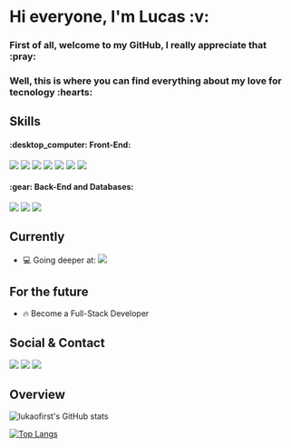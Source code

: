 <h1> Hi everyone, I'm Lucas :v: </h1>

<h3> First of all, welcome to my GitHub, I really appreciate that :pray: </h3>

<h3> Well, this is where you can find everything about my love for tecnology :hearts: </h3>

<h2>Skills</h2>

<h4>:desktop_computer: Front-End:</h4>

<img src="https://img.shields.io/badge/HTML5-E34F26?style=flat&logo=html5&logoColor=white">  <img src="https://img.shields.io/badge/CSS3-1572B6?style=flat&logo=css3&logoColor=white">  <img src="https://img.shields.io/badge/JavaScript-F7DF1E?style=flat&logo=javascript&logoColor=black"> <img src="https://img.shields.io/badge/Sass-CC6699?style=flat&logo=sass&logoColor=white"> <img src="https://img.shields.io/badge/Bootstrap-563D7C?style=flat&logo=bootstrap&logoColor=white"> <img src="https://img.shields.io/badge/Tailwind_CSS-38B2AC?style=flat&logo=tailwind-css&logoColor=white"> <img src="https://img.shields.io/badge/React-20232A?style=flat&logo=react&logoColor=61DAFB"> 

<h4>:gear: Back-End and Databases:</h4>

<img src="https://img.shields.io/badge/.NET-512BD4?style=flat&logo=dotnet&logoColor=white"> <img src="https://img.shields.io/badge/C%23-239120?style=flat&logo=c-sharp&logoColor=white"> <img src="https://img.shields.io/badge/Microsoft%20SQL%20Server-CC2927?style=flat&logo=microsoft%20sql%20server&logoColor=white">

<h2>Currently</h2> 

* :computer: Going deeper at: <img src="https://img.shields.io/badge/React-20232A?style=flat&logo=react&logoColor=61DAFB"> 

<h2>For the future</h2>

* :fire: Become a Full-Stack Developer

<h2>Social & Contact</h2>

<a target="_blank" href="https://www.linkedin.com/in/lucas-macedo-lmo/"><img src="https://img.shields.io/badge/LinkedIn-0077B5?style=flat&logo=linkedin&logoColor=white"></a> <a target="_blank" href="https://www.instagram.com/lmacedov/"><img src="https://img.shields.io/badge/Instagram-E4405F?style=flat&logo=instagram&logoColor=white"></a>  <a target="_blank" href="mailto: lucasmacedo123@gmail.com"><img src="https://img.shields.io/badge/Gmail-D14836?style=flat&logo=gmail&logoColor=white"></a>

<h2>Overview</h2>

![lukaofirst's GitHub stats](https://github-readme-stats.vercel.app/api?username=lukaofirst&show_icons=true&theme=dark) 

[![Top Langs](https://github-readme-stats.vercel.app/api/top-langs/?username=lukaofirst&layout=compact&langs_count=8&theme=dark)](https://github.com/lukaofirst/github-readme-stats)
